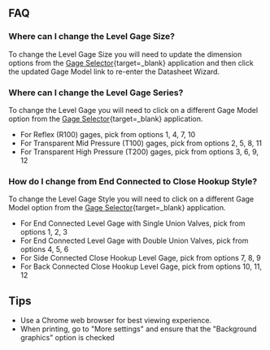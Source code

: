 ## **FAQ**

### **Where can I change the Level Gage Size?**
To change the Level Gage Size you will need to update the dimension options from the [Gage Selector](https://gage-selector.infernomfg.net){target=_blank} application and then click the updated Gage Model link to re-enter the Datasheet Wizard.

### **Where can I change the Level Gage Series?**
To change the Level Gage you will need to click on a different Gage Model option from the [Gage Selector](https://gage-selector.infernomfg.net){target=_blank} application.  

- For Reflex (R100) gages, pick from options 1, 4, 7, 10  
- For Transparent Mid Pressure (T100) gages, pick from options 2, 5, 8, 11
- For Transparent High Pressure (T200) gages, pick from options 3, 6, 9, 12

### **How do I change from End Connected to Close Hookup Style?**
To change the Level Gage Style you will need to click on a different Gage Model option from the [Gage Selector](https://gage-selector.infernomfg.net){target=_blank} application.  

- For End Connected Level Gage with Single Union Valves, pick from options 1, 2, 3
- For End Connected Level Gage with Double Union Valves, pick from options 4, 5, 6
- For Side Connected Close Hookup Level Gage, pick from options 7, 8, 9
- For Back Connected Close Hookup Level Gage, pick from options 10, 11, 12 

## **Tips**
- Use a Chrome web browser for best viewing experience.
- When printing, go to "More settings" and ensure that the "Background graphics" option is checked
